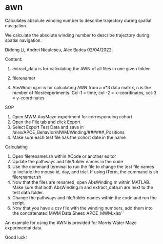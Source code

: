 # awn
Calculates absolute winding number to describe trajectory during spatial navigation.

We calculate the absolute winding number to describe trajectory during spatial navigation.

Didong Li, Andrei Niculescu, Alex Badea 02/04/2022.

Content:

1. extract_data is for calculating the AWN of all files in one given folder

2. filerenamer 

3. AbsWinding.m is for calculating AWN from a n*3 data matrix, n is the number of files/experiments. Col-1 = time, col -2 = x-coordinates, col-3 = y-coordinates

SOP
1) Open MWM AnyMaze experiment for corresponding cohort
2) Open the File tab and click Export
3) Select Export Test Data and save in /alex/APOE_Behavior/MWM/Winding/######_Positions
4) Make sure each test file has the cohort date in the name

Calculating
1) Open filerenamer.sh within XCode or another editor
2) Update the pathways and file/folder names in the code
3) Use the command terminal to run the file to change the test file names to include the mouse id, day, and trial. If using iTerm, the command is sh filerenamer.sh
4) Now that the files are renamed, open AbsWinding.m within MATLAB. Make sure that both AbsWinding.m and extract_data.m are next to the test data folder.
5) Change the pathways and file/folder names within the code and run the script.
6) Now that you have a csv file with the winding numbers, add them into the concatenated MWM Data Sheet: APOE_MWM.xlsx''

An example for using the AWN is provided for Morris Water Maze experimental data.

Good luck!
